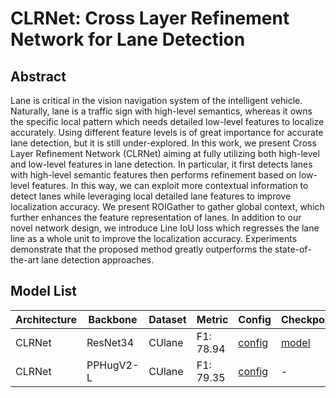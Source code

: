 # CLRNet: Cross Layer Refinement Network for Lane Detection

## Abstract
Lane is critical in the vision navigation system of the intelligent vehicle. Naturally, lane is a traffic sign with high-level semantics, whereas it owns the specific local pattern which needs detailed low-level features to localize accurately. Using different feature levels is of great importance for accurate lane detection, but it is still under-explored. In this work, we present Cross Layer Refinement Network (CLRNet) aiming at fully utilizing both high-level and low-level features in lane detection. In particular, it first detects lanes with high-level semantic features then performs refinement based on low-level features. In this way, we can exploit more contextual information to detect lanes while leveraging local detailed lane features to improve localization accuracy. We present ROIGather to gather global context, which further enhances the feature representation of lanes. In addition to our novel network design, we introduce Line IoU loss which regresses the lane line as a whole unit to improve the localization accuracy. Experiments demonstrate that the proposed method greatly outperforms the state-of-the-art lane detection approaches.

## Model List
| Architecture| Backbone |Dataset | Metric | Config| Checkpoints  |
|-------------|----------|--------|--------|-------|--------------|
| CLRNet      | ResNet34 | CUlane |F1: 78.94| [config](resnet34_culane.py)  | [model](https://github.com/zkyseu/PPlanedet/releases/download/CLRNet/model.pd)|
| CLRNet      | PPHugV2-L | CUlane |F1: 79.35| [config](pphg_culane.py)  |-|
